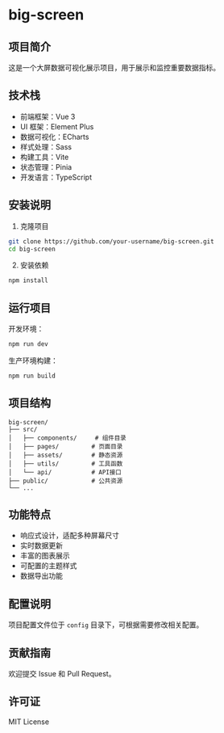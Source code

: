 # big-screen

## 项目简介

这是一个大屏数据可视化展示项目，用于展示和监控重要数据指标。

## 技术栈

- 前端框架：Vue 3
- UI 框架：Element Plus
- 数据可视化：ECharts
- 样式处理：Sass
- 构建工具：Vite
- 状态管理：Pinia
- 开发语言：TypeScript

## 安装说明

1. 克隆项目

```bash
git clone https://github.com/your-username/big-screen.git
cd big-screen
```

2. 安装依赖

```bash
npm install
```

## 运行项目

开发环境：

```bash
npm run dev
```

生产环境构建：

```bash
npm run build
```

## 项目结构

```
big-screen/
├── src/
│   ├── components/     # 组件目录
│   ├── pages/         # 页面目录
│   ├── assets/        # 静态资源
│   ├── utils/         # 工具函数
│   └── api/           # API接口
├── public/            # 公共资源
└── ...
```

## 功能特点

- 响应式设计，适配多种屏幕尺寸
- 实时数据更新
- 丰富的图表展示
- 可配置的主题样式
- 数据导出功能

## 配置说明

项目配置文件位于 `config` 目录下，可根据需要修改相关配置。

## 贡献指南

欢迎提交 Issue 和 Pull Request。

## 许可证

MIT License
